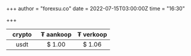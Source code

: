 +++
author = "forexsu.co"
date = 2022-07-15T03:00:00Z
time = "16:30"

+++


&nbsp; crypto &nbsp; |₮ aankoop|₮ verkoop
:-----:|:-----:|:-----:
usdt  |$ 1.00|$ 1.06
